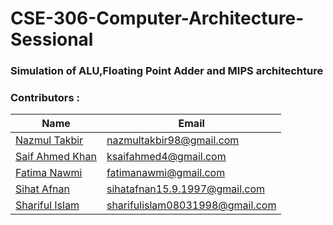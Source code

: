 # CSE-306-Computer-Architecture-Sessional
### Simulation of ALU,Floating Point Adder and MIPS architechture
### Contributors :

| Name              | Email                    |
| ----------------- | ------------------------ |
| [Nazmul Takbir](https://github.com/NazmulTakbir)     | nazmultakbir98@gmail.com |
| [Saif Ahmed Khan](https://github.com/ksaifahmed) | ksaifahmed4@gmail.com      |
| [Fatima Nawmi](https://github.com/fatimanawmi)     | fatimanawmi@gmail.com |
| [Sihat Afnan](https://github.com/AfnanCSE98) | sihatafnan15.9.1997@gmail.com      |
| [Shariful Islam](https://www.facebook.com/MYNAMEISSHARIFUL) | sharifulislam08031998@gmail.com      |
